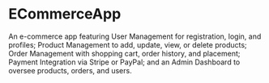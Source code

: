 # ECommerceApp
An e-commerce app featuring User Management for registration, login, and profiles; Product Management to add, update, view, or delete products; Order Management with shopping cart, order history, and placement; Payment Integration via Stripe or PayPal; and an Admin Dashboard to oversee products, orders, and users.
